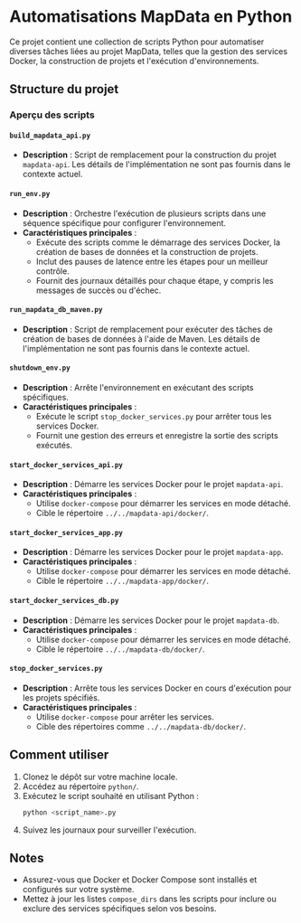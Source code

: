 # Automatisations MapData en Python

Ce projet contient une collection de scripts Python pour automatiser diverses tâches liées au projet MapData, telles que la gestion des services Docker, la construction de projets et l'exécution d'environnements.

## Structure du projet

### Aperçu des scripts

#### `build_mapdata_api.py`
- **Description** : Script de remplacement pour la construction du projet `mapdata-api`. Les détails de l'implémentation ne sont pas fournis dans le contexte actuel.

#### `run_env.py`
- **Description** : Orchestre l'exécution de plusieurs scripts dans une séquence spécifique pour configurer l'environnement.
- **Caractéristiques principales** :
  - Exécute des scripts comme le démarrage des services Docker, la création de bases de données et la construction de projets.
  - Inclut des pauses de latence entre les étapes pour un meilleur contrôle.
  - Fournit des journaux détaillés pour chaque étape, y compris les messages de succès ou d'échec.

#### `run_mapdata_db_maven.py`
- **Description** : Script de remplacement pour exécuter des tâches de création de bases de données à l'aide de Maven. Les détails de l'implémentation ne sont pas fournis dans le contexte actuel.

#### `shutdown_env.py`
- **Description** : Arrête l'environnement en exécutant des scripts spécifiques.
- **Caractéristiques principales** :
  - Exécute le script `stop_docker_services.py` pour arrêter tous les services Docker.
  - Fournit une gestion des erreurs et enregistre la sortie des scripts exécutés.

#### `start_docker_services_api.py`
- **Description** : Démarre les services Docker pour le projet `mapdata-api`.
- **Caractéristiques principales** :
  - Utilise `docker-compose` pour démarrer les services en mode détaché.
  - Cible le répertoire `../../mapdata-api/docker/`.

#### `start_docker_services_app.py`
- **Description** : Démarre les services Docker pour le projet `mapdata-app`.
- **Caractéristiques principales** :
  - Utilise `docker-compose` pour démarrer les services en mode détaché.
  - Cible le répertoire `../../mapdata-app/docker/`.

#### `start_docker_services_db.py`
- **Description** : Démarre les services Docker pour le projet `mapdata-db`.
- **Caractéristiques principales** :
  - Utilise `docker-compose` pour démarrer les services en mode détaché.
  - Cible le répertoire `../../mapdata-db/docker/`.

#### `stop_docker_services.py`
- **Description** : Arrête tous les services Docker en cours d'exécution pour les projets spécifiés.
- **Caractéristiques principales** :
  - Utilise `docker-compose` pour arrêter les services.
  - Cible des répertoires comme `../../mapdata-db/docker/`.

## Comment utiliser

1. Clonez le dépôt sur votre machine locale.
2. Accédez au répertoire `python/`.
3. Exécutez le script souhaité en utilisant Python :
   ```bash
   python <script_name>.py
   ```
4. Suivez les journaux pour surveiller l'exécution.

## Notes

- Assurez-vous que Docker et Docker Compose sont installés et configurés sur votre système.
- Mettez à jour les listes `compose_dirs` dans les scripts pour inclure ou exclure des services spécifiques selon vos besoins.